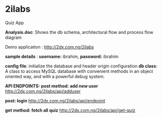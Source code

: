 # 2ilabs
Quiz App

**Analysis.doc**: Shows the db schema, architectural flow and process flow diagram

Demo application : http://2dx.com.ng/2ilabs

**sample details** : **username:** ibrahim, **password:** ibrahim

**config file**: initialize the database and header origin configuration 
**db class**: A class to access MySQL database with convenient methods
     in an object oriented way, and with a powerful debug system.

****API ENDPOINTS:**** 
**post method: add new user**
http://2dx.com.ng/2ilabs/api/adduser

**post: login**
http://2dx.com.ng/2ilabs/api/endpoint

**get method: fetch all quiz**
http://2dx.com.ng/2ilabs/api/get-quiz
